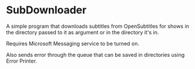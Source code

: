 # SubDownloader
A simple program that downloads subtitles from OpenSubtitles for shows in the directory passed to it as argument or in the directory it's in.

Requires Microsoft Messaging service to be turned on.

Also sends error through the queue that can be saved in directories using Error Printer.

